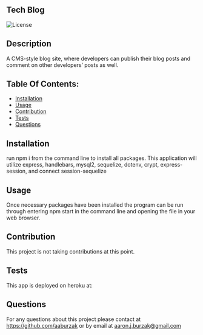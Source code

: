 
## Tech Blog

![License](https://img.shields.io/badge/License-MIT-blue.svg)

## Description
A CMS-style blog site, where developers can publish their blog posts and comment on other developers’ posts as well. 

## Table Of Contents:
- [Installation](#installation)
- [Usage](#usage)
- [Contribution](#contribution)
- [Tests](#tests)
- [Questions](#questions)

## Installation
run npm i from the command line to install all packages.   This application will utilize express, handlebars, mysql2, sequelize, dotenv, crypt, express-session, and connect session-sequelize

## Usage
Once necessary packages have been installed the program can be run through entering npm start in the command line and opening the file in your web browser.

## Contribution
This project is not taking contributions at this point.

## Tests
This app is deployed on heroku at: 

## Questions

For any questions about this project please contact at https://github.com/aaburzak or by email at aaron.j.burzak@gmail.com 